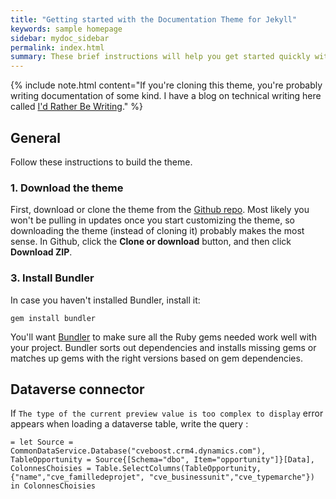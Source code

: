```yaml
---
title: "Getting started with the Documentation Theme for Jekyll"
keywords: sample homepage
sidebar: mydoc_sidebar
permalink: index.html
summary: These brief instructions will help you get started quickly with the theme. The other topics in this help provide additional information and detail about working with other aspects of this theme and Jekyll.
---
```


{% include note.html content="If you're cloning this theme, you're probably writing documentation of some kind. I have a blog on technical writing here called <a alt='technical writing blog' href='http://idratherbewriting.com'>I'd Rather Be Writing</a>." %}

## General

Follow these instructions to build the theme.

### 1. Download the theme

First, download or clone the theme from the [Github repo](https://github.com/tomjoht/documentation-theme-jekyll). Most likely you won't be pulling in updates once you start customizing the theme, so downloading the theme (instead of cloning it) probably makes the most sense. In Github, click the **Clone or download** button, and then click **Download ZIP**.

### 3. Install Bundler

In case you haven't installed Bundler, install it:

```
gem install bundler
```

You'll want [Bundler](http://bundler.io/) to make sure all the Ruby gems needed work well with your project. Bundler sorts out dependencies and installs missing gems or matches up gems with the right versions based on gem dependencies.

## Dataverse connector
If `The type of the current preview value is too complex to display` error appears when loading a dataverse table, write the query :
```
= let Source = CommonDataService.Database("cveboost.crm4.dynamics.com"),
TableOpportunity = Source{[Schema="dbo", Item="opportunity"]}[Data],
ColonnesChoisies = Table.SelectColumns(TableOpportunity, {"name","cve_familledeprojet", "cve_businessunit","cve_typemarche"})
in ColonnesChoisies
```
